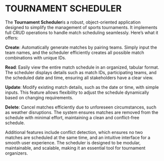 # TOURNAMENT SCHEDULER 

The  **Tournament Scheduler**is a robust, object-oriented application designed to simplify the management of sports tournaments. It implements full CRUD operations to handle match scheduling seamlessly. Here’s what it offers:

**Create**: Automatically generate matches by pairing teams. Simply input the team names, and the scheduler efficiently creates all possible match combinations with unique IDs.

**Read**: Easily view the entire match schedule in an organized, tabular format. The scheduler displays details such as match IDs, participating teams, and the scheduled date and time, ensuring all stakeholders have a clear view.

**Update**: Modify existing match details, such as the date or time, with simple inputs. This feature allows flexibility to adjust the schedule dynamically based on changing requirements.

**Delete**: Cancel matches efficiently due to unforeseen circumstances, such as weather disruptions. The system ensures matches are removed from the schedule with minimal effort, maintaining a clean and conflict-free schedule.

Additional features include conflict detection, which ensures no two matches are scheduled at the same time, and an intuitive interface for a smooth user experience. The scheduler is designed to be modular, maintainable, and scalable, making it an essential tool for tournament organizers.
